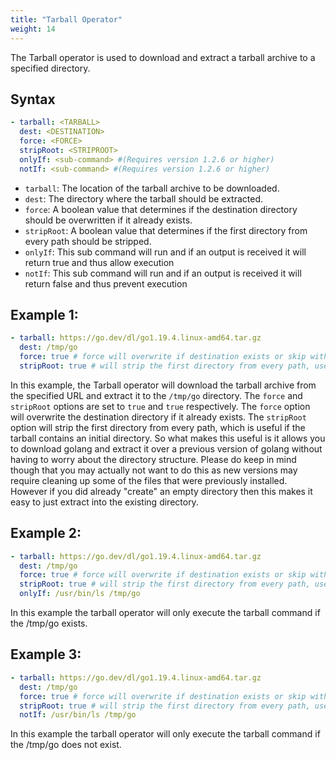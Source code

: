 ```yaml
---
title: "Tarball Operator"
weight: 14
---
```

The Tarball operator is used to download and extract a tarball archive to a specified directory.

## Syntax

```yaml
- tarball: <TARBALL>
  dest: <DESTINATION>
  force: <FORCE>
  stripRoot: <STRIPROOT>
  onlyIf: <sub-command> #(Requires version 1.2.6 or higher)
  notIf: <sub-command> #(Requires version 1.2.6 or higher)
```
* `tarball`: The location of the tarball archive to be downloaded.
* `dest`: The directory where the tarball should be extracted.
* `force`: A boolean value that determines if the destination directory should be overwritten if it already exists.
* `stripRoot`: A boolean value that determines if the first directory from every path should be stripped.
* `onlyIf`: This sub command will run and if an output is received it will return true and thus allow execution
* `notIf`: This sub command will run and if an output is received it will return false and thus prevent execution

## Example 1:

```yaml
- tarball: https://go.dev/dl/go1.19.4.linux-amd64.tar.gz
  dest: /tmp/go
  force: true # force will overwrite if destination exists or skip with info message if false
  stripRoot: true # will strip the first directory from every path, useful if the tarball contains an initial directory
 ```
In this example, the Tarball operator will download the tarball archive from the specified URL and extract it to the `/tmp/go` directory.  The `force` and `stripRoot` options are set to `true` and `true` respectively.  The `force` option will overwrite the destination directory if it already exists.  The `stripRoot` option will strip the first directory from every path, which is useful if the tarball contains an initial directory.  So what makes this useful is it allows you to download golang and extract it over a previous version of golang without having to worry about the directory structure.  Please do keep in mind though that you may actually not want to do this as new versions may require cleaning up some of the files that were previously installed.  However if you did already "create" an empty directory then this makes it easy to just extract into the existing directory.

## Example 2:
```yaml
- tarball: https://go.dev/dl/go1.19.4.linux-amd64.tar.gz
  dest: /tmp/go
  force: true # force will overwrite if destination exists or skip with info message if false
  stripRoot: true # will strip the first directory from every path, useful if the tarball contains an initial directory
  onlyIf: /usr/bin/ls /tmp/go
```

In this example the tarball operator will only execute the tarball command if the /tmp/go exists.

## Example 3:
```yaml
- tarball: https://go.dev/dl/go1.19.4.linux-amd64.tar.gz
  dest: /tmp/go
  force: true # force will overwrite if destination exists or skip with info message if false
  stripRoot: true # will strip the first directory from every path, useful if the tarball contains an initial directory
  notIf: /usr/bin/ls /tmp/go
```

In this example the tarball operator will only execute the tarball command if the /tmp/go does not exist.

